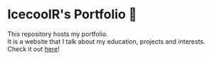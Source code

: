 # IcecoolR's Portfolio 📖

This repository hosts my portfolio. <br>
It is a website that I talk about my education, projects and interests. <br>
Check it out [here](https://icecoolr.github.io/Portfolio/)!
